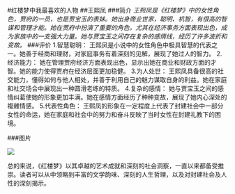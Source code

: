 #红楼梦中我最喜欢的人物
##王熙凤
###简介
*王熙凤是《红楼梦》中的女性角色，贾府的一员，也是贾宝玉的表妹。她出身商业世家，聪明、机智，有很高的智谋和管理才能。她在贾府中扮演了重要的角色，尤其在经济事务方面表现出色，成为家族中的一支强大力量。她与贾宝玉之间存在复杂的感情线，经历了许多波折和变故。*
###评价
1.智慧聪明： 王熙凤是小说中的女性角色中极具智慧的代表之一。她善于经商和理财，对家庭事务有着深刻的见解，展现了她过人的智力。
2.经济能力： 她在管理贾府经济方面表现出色，显示出她在商业和财政方面的才智。她的能力使得贾府在经济层面更加稳健。
3.为人处世： 王熙凤具备很高的社交能力，懂得如何与他人相处，并善于利用自己的魅力谋取自身的利益。她在家庭和社交场合中展现出一种圆滑老练的特质。
4.复杂的感情： 她与贾宝玉之间的感情纠葛使她的形象更加丰满。她在感情方面经历了种种变故，展现了她内心深处的複雜情感。
5.代表性角色： 王熙凤的形象在一定程度上代表了封建社会中一部分女性的命运，她在家庭和社会中的努力和奋斗反映了当时女性在封建礼教下的困境。


###图片


![](https://th.bing.com/th/id/R.d3cd62b7e4de5482bdd7e62029212ca4?rik=L1OwPTcfqErNCQ&riu=http%3a%2f%2fimg1.gtimg.com%2fcul%2fpics%2fhv1%2f187%2f165%2f2250%2f146348512.jpg&ehk=d8QdkStfNJp8kgMaKuV54ujk8%2bUaFq85OCsVdB4NxyE%3d&risl=&pid=ImgRaw&r=0)

总的来说，《红楼梦》以其卓越的艺术成就和深刻的社会洞察，一直以来都备受推崇。读者可以从中领略到丰富的文学韵味、深刻的人生哲理，以及对封建社会及人性的深刻揭示。